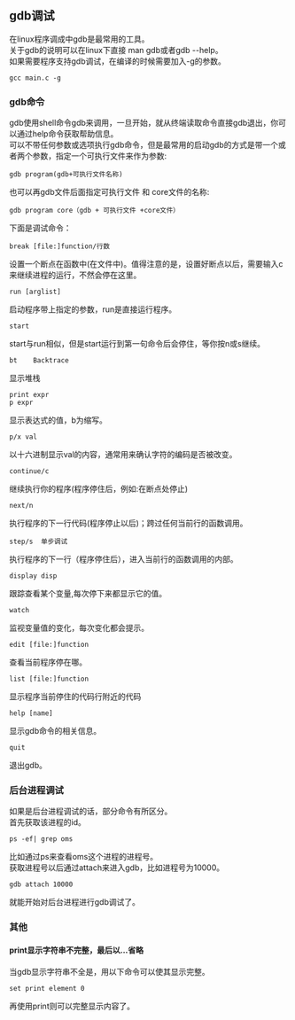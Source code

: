 ## gdb调试
在linux程序调成中gdb是最常用的工具。   
关于gdb的说明可以在linux下直接 man gdb或者gdb --help。   
如果需要程序支持gdb调试，在编译的时候需要加入-g的参数。   
```
gcc main.c -g   
```  
### gdb命令
gdb使用shell命令gdb来调用，一旦开始，就从终端读取命令直接gdb退出，你可以通过help命令获取帮助信息。   
可以不带任何参数或选项执行gdb命令，但是最常用的启动gdb的方式是带一个或者两个参数，指定一个可执行文件来作为参数:    
```
gdb program(gdb+可执行文件名称)    
```
也可以再gdb文件后面指定可执行文件 和 core文件的名称:    
```
gdb program core（gdb + 可执行文件 +core文件）     
```
下面是调试命令：   
```
break [file:]function/行数
```
设置一个断点在函数中(在文件中)。值得注意的是，设置好断点以后，需要输入c来继续进程的运行，不然会停在这里。   
```
run [arglist]    
```
启动程序带上指定的参数，run是直接运行程序。    
```
start   
```   
start与run相似，但是start运行到第一句命令后会停住，等你按n或s继续。   
```
bt    Backtrace
```
显示堆栈    
```
print expr   
p expr
```
显示表达式的值，b为缩写。    
```
p/x val   
```   
以十六进制显示val的内容，通常用来确认字符的编码是否被改变。  
```
continue/c      
```
继续执行你的程序(程序停住后，例如:在断点处停止)    
```
next/n  
```
执行程序的下一行代码(程序停止以后)；跨过任何当前行的函数调用。   
```
step/s  单步调试
```
执行程序的下一行（程序停住后），进入当前行的函数调用的内部。 
```
display disp   
```
跟踪查看某个变量,每次停下来都显示它的值。   
```
watch  
```
监视变量值的变化，每次变化都会提示。  
```
edit [file:]function
```
查看当前程序停在哪。   
```
list [file:]function
```
显示程序当前停住的代码行附近的代码  
```
help [name]
```
显示gdb命令的相关信息。     
```
quit  
```
退出gdb。    
### 后台进程调试
如果是后台进程调试的话，部分命令有所区分。   
首先获取该进程的id。   
```
ps -ef| grep oms   
```  
比如通过ps来查看oms这个进程的进程号。   
获取进程号以后通过attach来进入gdb，比如进程号为10000。   
```
gdb attach 10000   
```  
就能开始对后台进程进行gdb调试了。   
### 其他
#### print显示字符串不完整，最后以...省略
当gdb显示字符串不全是，用以下命令可以使其显示完整。   
```
set print element 0  
```  
再使用print则可以完整显示内容了。   